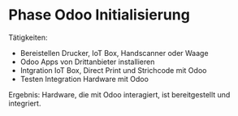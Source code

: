 # Phase Odoo Initialisierung

Tätigkeiten:
- Bereistellen Drucker, IoT Box, Handscanner oder Waage
- Odoo Apps von Drittanbieter installieren
- Intgration IoT Box, Direct Print und Strichcode mit Odoo
- Testen Integration Hardware mit Odoo

Ergebnis: Hardware, die mit Odoo interagiert, ist bereitgestellt und integriert.
